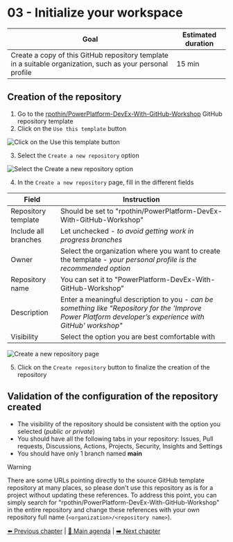 # 03 - Initialize your workspace

| **Goal**                                                                                                   | **Estimated duration** |
| ---------------------------------------------------------------------------------------------------------- | ---------------------- |
| Create a copy of this GitHub repository template in a suitable organization, such as your personal profile | 15 min                 |

## Creation of the repository

1. Go to the [rpothin/PowerPlatform-DevEx-With-GitHub-Workshop](https://github.com/rpothin/PowerPlatform-DevEx-With-GitHub-Workshop/) GitHub repository template
2. Click on the `Use this template` button

![Click on the **Use this template** button](https://github.com/rpothin/PowerPlatform-DevEx-With-GitHub-Workshop/assets/23240245/dbd38d51-39aa-4046-b555-1ebdc807685b)

3. Select the `Create a new repository` option

![Select the **Create a new repository** option](https://github.com/rpothin/PowerPlatform-DevEx-With-GitHub-Workshop/assets/23240245/2998c6bf-c1d3-4aaf-b565-ab284145daff)

4. In the `Create a new repository` page, fill in the different fields

| **Field**            | **Instruction**                                                                                                                                           |
| -------------------- | --------------------------------------------------------------------------------------------------------------------------------------------------------- |
| Repository template  | Should be set to "rpothin/PowerPlatform-DevEx-With-GitHub-Workshop"                                                                                       |
| Include all branches | Let unchecked - _to avoid getting work in progress branches_                                                                                              |
| Owner                | Select the organization where you want to create the template - _your personal profile is the recommended option_                                         |
| Repository name      | You can set it to "PowerPlatform-DevEx-With-GitHub-Workshop"                                                                                              |
| Description          | Enter a meaningful description to you - _can be something like "Repository for the 'Improve Power Platform developer’s experience with GitHub' workshop"_ |
| Visibility           | Select the option you are best comfortable with                                                                                                           |

![**Create a new repository** page](https://github.com/rpothin/PowerPlatform-DevEx-With-GitHub-Workshop/assets/23240245/fd4723d6-6f02-475d-bff5-8d4301d02708)

5. Click on the `Create repository` button to finalize the creation of the repository

## Validation of the configuration of the repository created

- The visibility of the repository should be consistent with the option you selected (_public or private_)
- You should have all the following tabs in your repository: Issues, Pull requests, Discussions, Actions, Projects, Security, Insights and Settings
- You should have only 1 branch named **main**

> [!WARNING]
> There are some URLs pointing directly to the source GitHub template repository at many places, so please don't use this repository as is for a project without updating these references.
> To address this point, you can simply search for "rpothin/PowerPlatform-DevEx-With-GitHub-Workshop" in the entire repository and change these references with your own repository full name (`<organization>/<repository name>`).

[⬅️ Previous chapter](./02-QuickTourOfGitHub.md) | [🏡 Main agenda](../README.md#workshop-agenda) | [➡️ Next chapter](./04-OrganizeYourWork.md)